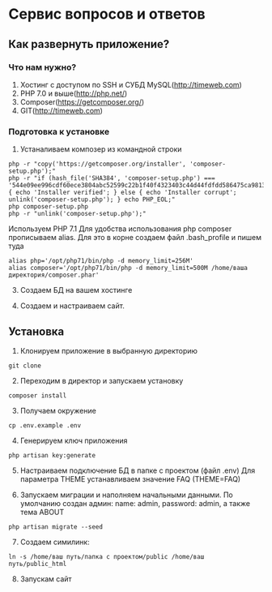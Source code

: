 # Сервис вопросов и ответов

## Как развернуть приложение?

### Что нам нужно?
1. Хостинг с доступом по SSH и СУБД MySQL(http://timeweb.com)
2. PHP 7.0 и выше(http://php.net/)
3. Composer(https://getcomposer.org/)
4. GIT(http://timeweb.com)


### Подготовка к установке  

1. Устаналиваем композер из командной строки

```
php -r "copy('https://getcomposer.org/installer', 'composer-setup.php');"
php -r "if (hash_file('SHA384', 'composer-setup.php') === '544e09ee996cdf60ece3804abc52599c22b1f40f4323403c44d44fdfdd586475ca9813a858088ffbc1f233e9b180f061') { echo 'Installer verified'; } else { echo 'Installer corrupt'; unlink('composer-setup.php'); } echo PHP_EOL;"
php composer-setup.php
php -r "unlink('composer-setup.php');"
```

Используем PHP 7.1 Для удобства  использования php composer прописываем alias. Для это в корне создаем файл .bash_profile и пишем туда

```
alias php='/opt/php71/bin/php -d memory_limit=256M'
alias composer='/opt/php71/bin/php -d memory_limit=500M /home/ваша директория/composer.phar'
```

3. Создаем БД на вашем хостинге

4. Создаем и настраиваем сайт.

## Установка

1. Клонируем приложение в выбранную директорию

```
git clone
```

2. Переходим в директор и запускаем установку

```
composer install
```

3. Получаем окружение

```
cp .env.example .env
```

4. Генерируем ключ приложения

```
php artisan key:generate
```

5. Настраиваем подключение БД в папке с проектом (файл .env)
Для параметра THEME устанавливаем значение FAQ (THEME=FAQ)

6. Запускаем миграции и наполняем начальными данными.
По умолчанию создан админ: name: admin, password: admin,  а также тема ABOUT
```
php artisan migrate --seed
```
7. Создаем симилинк:

```
ln -s /home/ваш путь/папка с проектом/public /home/ваш путь/public_html
```

8. Запускам сайт
